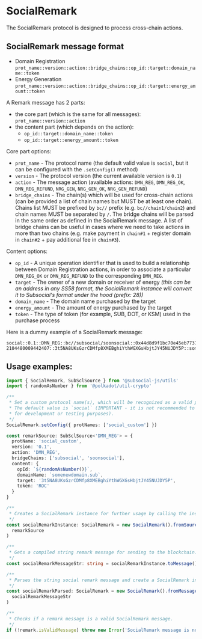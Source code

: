 # SocialRemark

The SocialRemark protocol is designed to process cross-chain actions.

## SocialRemark message format

- Domain Registration
  `prot_name::version::action::bridge_chains::op_id::target::domain_name::token`
- Energy Generation
  `prot_name::version::action::bridge_chains::op_id::target::energy_amount::token`

A Remark message has 2 parts:
- the core part (which is the same for all messages): `prot_name::version::action`
- the content part (which depends on the action):
  - `op_id::target::domain_name::token`
  - `op_id::target::energy_amount::token`

Core part options:
- `prot_name` - The protocol name (the default valid value is `social`, but it can be configured with the `.setConfig()` method)
- `version` - The protocol version (the current available version is `0.1`)
- `action` - The message action (available actions: `DMN_REG`, `DMN_REG_OK`, `DMN_REG_REFUND`, `NRG_GEN`, `NRG_GEN_OK`, `NRG_GEN_REFUND`)
- `bridge_chains` - The chain(s) which will be used for cross-chain actions (can be provided a list of chain names but
  MUST be at least one chain). Chains list MUST be prefixed by `bc//` prefix (e.g. `bc//chain1/chain2`) and chain names MUST be
  separated by `/`. The bridge chains will be
  parsed in the same order as defined in the SocialRemark message. A list of bridge chains can be useful in cases where we need to
  take actions in more than two chains (e.g. make payment in `chain#1` + register domain in `chain#2` + pay additional
  fee in `chain#3`).

Content options:
- `op_id` - A unique operation identifier that is used to build a relationship between Domain Registration actions, in order to associate a particular `DMN_REG_OK` or `DMN_REG_REFUND` to the corresponding `DMN_REG`.
- `target` - The owner of a new domain or receiver of energy _(this can be an address in any SS58 format, the SocialRemark instance will convert it to Subsocial's format under the hood (prefix: 28))_
- `domain_name` - The domain name purchased by the target
- `energy_amount` - The amount of energy purchased by the target
- `token` - The type of token (for example, SUB, DOT, or KSM) used in the purchase process

Here is a dummy example of a SocialRemark message:

```
social::0.1::DMN_REG::bc//subsocial/soonsocial::0x44d8d9f1bc70e45eb773731f9ffc5d3646df56497c40cdfff37c8ceb71fa2-2104480009442407::3t5NA8UKsGzrCDMfp8XMEBghiYthWGXGsHbjtJY45NUJDY5P::somenewdomain.sub::DOT
```

## Usage examples:

```typescript
import { SocialRemark, SubSclSource } from '@subsocial-js/utils'
import { randomAsNumber } from '@polkadot/util-crypto'

/**
 * Set a custom protocol name(s), which will be recognized as a valid protocol name.
 * The default value is `social` (IMPORTANT - it is not recommended to use the default value
 * for development or testing purposes).
 */
SocialRemark.setConfig({ protNames: ['social_custom'] })

const remarkSource: SubSclSource<'DMN_REG'> = {
  protName: 'social_custom',
  version: '0.1',
  action: 'DMN_REG',
  bridgeChains: ['subsocial', 'soonsocial'],
  content: {
    opId: `${randomAsNumber()}`,
    domainName: `somenewdomain.sub`,
    target: '3t5NA8UKsGzrCDMfp8XMEBghiYthWGXGsHbjtJY45NUJDY5P',
    token: 'ROC'
  }
}

/**
 * Creates a SocialRemark instance for further usage by calling the instance methods.
 */
const socialRemarkInstance: SocialRemark = new SocialRemark().fromSource(
  remarkSource
)

/**
 * Gets a compiled string remark message for sending to the blockchain.
 */
const socialRemarkMessageStr: string = socialRemarkInstance.toMessage()

/**
 * Parses the string social remark message and create a SocialRemark instance.
 */
const socialRemarkParsed: SocialRemark = new SocialRemark().fromMessage(
  socialRemarkMessageStr
)

/**
 * Checks if a remark message is a valid SocialRemark message.
 */
if (!remark.isValidMessage) throw new Error('SocialRemark message is not valid.')
```

